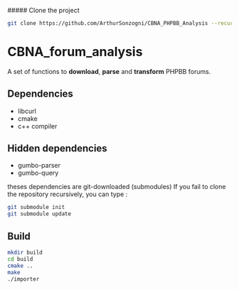 ##### Clone the project
```bash
git clone https://github.com/ArthurSonzogni/CBNA_PHPBB_Analysis --recursive
```

CBNA_forum_analysis
===================

A set of functions to **download**, **parse** and **transform** PHPBB forums.

Dependencies
------------

* libcurl
* cmake
* c++ compiler

Hidden dependencies
-------------------

* gumbo-parser
* gumbo-query

theses dependencies are git-downloaded (submodules)
If you fail to clone the repository recursively, you can type : 

```bash
git submodule init
git submodule update
```

Build
-----
```bash
mkdir build
cd build
cmake ..
make
./importer
```
